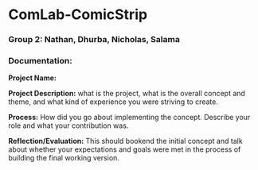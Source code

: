 # ComLab-ComicStrip
### Group 2: Nathan, Dhurba, Nicholas, Salama

### Documentation:

**Project Name:**

**Project Description:** what is the project, what is the overall concept and theme, and what kind of experience you were striving to create.

**Process:** How did you go about implementing the concept. Describe your role and what your contribution was.

**Reflection/Evaluation:** This should bookend the initial concept and talk about whether your expectations and goals were met in the process of building the final working version.
